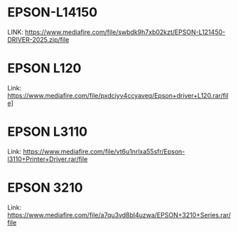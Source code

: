 # EPSON-L14150
LINK: https://www.mediafire.com/file/swbdk9h7xb02kzt/EPSON-L121450-DRIVER-2025.zip/file
# EPSON L120
Link: https://www.mediafire.com/file/pxdciyv4ccyaveq/Epson+driver+L120.rar/file]
# EPSON L3110
Link: https://www.mediafire.com/file/vt6u1nrlxa55sfr/Epson-l3110+Printer+Driver.rar/file
# EPSON 3210
Link: https://www.mediafire.com/file/a7qu3vd8bl4uzwa/EPSON+3210+Series.rar/file

